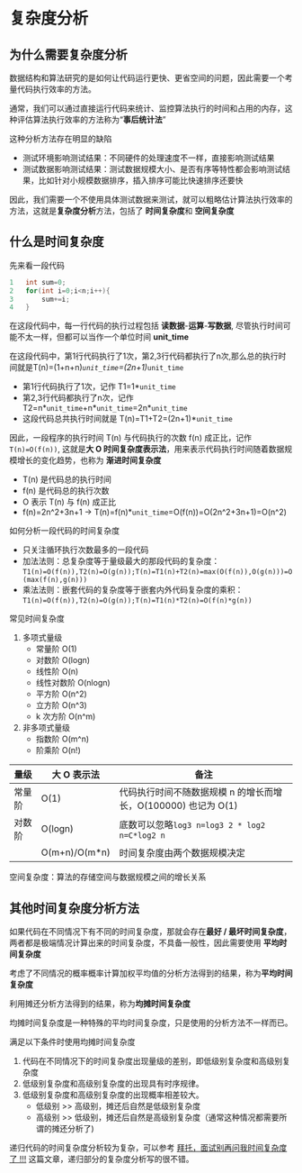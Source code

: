 # 复杂度分析

## 为什么需要复杂度分析

数据结构和算法研究的是如何让代码运行更快、更省空间的问题，因此需要一个考量代码执行效率的方法。

通常，我们可以通过直接运行代码来统计、监控算法执行的时间和占用的内存，这种评估算法执行效率的方法称为“**事后统计法**”

这种分析方法存在明显的缺陷

- 测试环境影响测试结果：不同硬件的处理速度不一样，直接影响测试结果
- 测试数据影响测试结果：测试数据规模大小、是否有序等特性都会影响测试结果，比如针对小规模数据排序，插入排序可能比快速排序还要快

因此，我们需要一个不使用具体测试数据来测试，就可以粗略估计算法执行效率的方法，这就是**复杂度分析**方法，包括了 **时间复杂度**和 **空间复杂度**

## 什么是时间复杂度

先来看一段代码

```java
1   int sum=0;
2   for(int i=0;i<n;i++){
3       sum+=i;
4   }
```

在这段代码中，每一行代码的执行过程包括 **读数据**-**运算**-**写数据**, 尽管执行时间可能不太一样，但都可以当作一个单位时间 **unit_time**

在这段代码中，第1行代码执行了1次，第2,3行代码都执行了n次,那么总的执行时间就是T(n)=(1+n+n)*`unit_time`=(2n+1)*`unit_time`

- 第1行代码执行了1次，记作 T1=1*`unit_time`
- 第2,3行代码都执行了n次，记作 T2=n*`unit_time`+n*`unit_time`=2n*`unit_time`
- 这段代码总共执行时间就是 T(n)=T1+T2=(2n+1)*`unit_time`

因此，一段程序的执行时间 T(n) 与代码执行的次数 f(n) 成正比，记作`T(n)=O(f(n))`, 这就是**大 O 时间复杂度表示法**，用来表示代码执行时间随着数据规模增长的变化趋势，也称为 **渐进时间复杂度**

- T(n) 是代码总的执行时间
- f(n) 是代码总的执行次数
- O 表示 T(n) 与 f(n) 成正比
- f(n)=2n^2+3n+1 -> T(n)=f(n)*`unit_time`=O(f(n))=O(2n^2+3n+1)=O(n^2)

如何分析一段代码的时间复杂度

- 只关注循环执行次数最多的一段代码
- 加法法则：总复杂度等于量级最大的那段代码的复杂度：`T1(n)=O(f(n)),T2(n)=O(g(n));T(n)=T1(n)+T2(n)=max(O(f(n)),O(g(n)))=O(max(f(n),g(n)))`
- 乘法法则：嵌套代码的复杂度等于嵌套内外代码复杂度的乘积：`T1(n)=O(f(n)),T2(n)=O(g(n));T(n)=T1(n)*T2(n)=O(f(n)*g(n))`

常见时间复杂度

1. 多项式量级
   - 常量阶 O(1)
   - 对数阶 O(logn)
   - 线性阶 O(n)
   - 线性对数阶 O(nlogn)
   - 平方阶 O(n^2)
   - 立方阶 O(n^3)
   - k 次方阶 O(n^m)
2. 非多项式量级
   - 指数阶 O(m^n)
   - 阶乘阶 O(n!)

| 量级  | 大 O 表示法         | 备注                                      |
| --- | ------------- | --------------------------------------- |
| 常量阶 | O(1)          | 代码执行时间不随数据规模 n 的增长而增长，O(100000) 也记为 O(1)    |
| 对数阶 | O(logn)       | 底数可以忽略`log3 n=log3 2 * log2 n=C*log2 n` |
|     | O(m+n)/O(m*n) | 时间复杂度由两个数据规模决定                          |

空间复杂度：算法的存储空间与数据规模之间的增长关系

## 其他时间复杂度分析方法

如果代码在不同情况下有不同的时间复杂度，那就会存在**最好 / 最坏时间复杂度**，两者都是极端情况计算出来的时间复杂度，不具备一般性，因此需要使用 **平均时间复杂度**

考虑了不同情况的概率概率计算加权平均值的分析方法得到的结果，称为**平均时间复杂度**

利用摊还分析方法得到的结果，称为**均摊时间复杂度**

均摊时间复杂度是一种特殊的平均时间复杂度，只是使用的分析方法不一样而已。

满足以下条件时使用均摊时间复杂度

1. 代码在不同情况下的时间复杂度出现量级的差别，即低级别复杂度和高级别复杂度
2. 低级别复杂度和高级别复杂度的出现具有时序规律。
3. 低级别复杂度和高级别复杂度的出现概率相差较大。
   - 低级别 >> 高级别，摊还后自然是低级别复杂度
   - 高级别 >> 低级别，摊还后自然是高级别复杂度（通常这种情况都需要所谓的摊还分析了)

递归代码的时间复杂度分析较为复杂，可以参考 [拜托，面试别再问我时间复杂度了 !!!][] 这篇文章，递归部分的复杂度分析写的很不错。

[拜托，面试别再问我时间复杂度了 !!!]:https://mp.weixin.qq.com/s/yfzrFYn0Dogy0HkN5XAS0Q